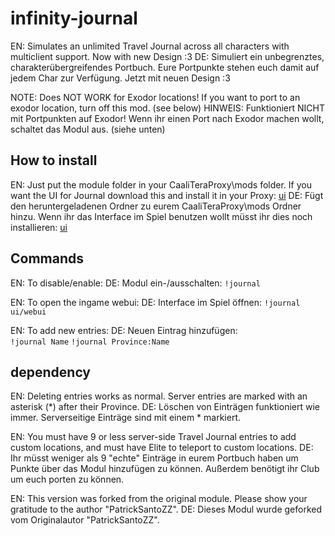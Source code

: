 # infinity-journal
EN: Simulates an unlimited Travel Journal across all characters with multiclient
support. Now with new Design :3
DE: Simuliert ein unbegrenztes, charakterübergreifendes Portbuch.
Eure Portpunkte stehen euch damit auf jedem Char zur Verfügung. Jetzt mit neuen Design :3

NOTE: Does NOT WORK for Exodor locations!
If you want to port to an exodor location, turn off this mod. (see below)
HINWEIS: Funktioniert NICHT mit Portpunkten auf Exodor!
Wenn ihr einen Port nach Exodor machen wollt, schaltet das Modul aus. (siehe unten)

## How to install
EN: Just put the module folder in your CaaliTeraProxy\mods folder.
If you want the UI for Journal download this and install it in your Proxy: [ui](https://github.com/PatrickSantoZZ/ui)
DE: Fügt den heruntergeladenen Ordner zu eurem CaaliTeraProxy\mods Ordner hinzu.
Wenn ihr das Interface im Spiel benutzen wollt müsst ihr dies noch installieren: [ui](https://github.com/PatrickSantoZZ/ui)

## Commands
EN: To disable/enable:
DE: Modul ein-/ausschalten:
```!journal```

EN: To open the ingame webui:
DE: Interface im Spiel öffnen:
```!journal ui/webui```

EN: To add new entries:
DE: Neuen Eintrag hinzufügen:  
```!journal Name```
```!journal Province:Name```

## dependency
EN: Deleting entries works as normal. Server entries are marked with an asterisk (*) after their Province. 
DE: Löschen von Einträgen funktioniert wie immer. Serverseitige Einträge sind mit einem * markiert.

EN: You must have 9 or less server-side Travel Journal entries to add custom
locations, and must have Elite to teleport to custom locations.
DE: Ihr müsst weniger als 9 "echte" Einträge in eurem Portbuch haben um Punkte über das Modul hinzufügen zu können.
Außerdem benötigt ihr Club um euch porten zu können.

EN: This version was forked from the original module. Please show your gratitude to the author "PatrickSantoZZ".
DE: Dieses Modul wurde geforked vom Originalautor "PatrickSantoZZ".